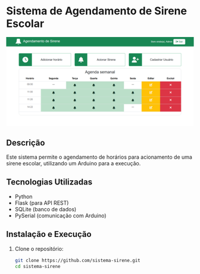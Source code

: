 # Sistema de Agendamento de Sirene Escolar

![Tela inicial](landingpage.png)

## Descrição
Este sistema permite o agendamento de horários para acionamento de uma sirene escolar, utilizando um Arduino para a execução.

## Tecnologias Utilizadas
- Python
- Flask (para API REST)
- SQLite (banco de dados)
- PySerial (comunicação com Arduino)

## Instalação e Execução
1. Clone o repositório:
   ```bash
   git clone https://github.com/sistema-sirene.git
   cd sistema-sirene
